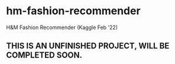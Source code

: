 # hm-fashion-recommender
H&amp;M Fashion Recommender (Kaggle Feb '22)

## THIS IS AN UNFINISHED PROJECT, WILL BE COMPLETED SOON.